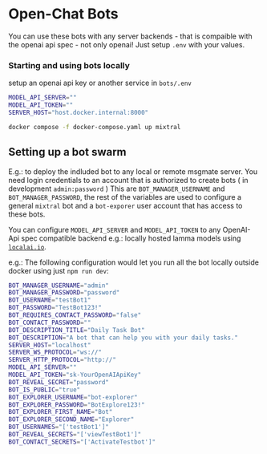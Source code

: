 # Open-Chat Bots

You can use these bots with any server backends - that is compaible with the openai api spec - not only openai!
Just setup `.env` with your values.

### Starting and using bots locally

setup an openai api key or another service in `bots/.env`

```bash
MODEL_API_SERVER=""
MODEL_API_TOKEN=""
SERVER_HOST="host.docker.internal:8000"
```

```bash
docker compose -f docker-compose.yaml up mixtral
```

## Setting up a bot swarm

E.g.: to deploy the indluded bot to any local or remote msgmate server.
You need login credentials to an account that is authorized to create bots ( in development `admin:password` )
This are `BOT_MANAGER_USERNAME` and `BOT_MANAGER_PASSWORD`, the rest of the variables are used to configure a general `mixtral` bot and a `bot-exporer` user account that has access to these bots.

You can configure `MODEL_API_SERVER` and `MODEL_API_TOKEN` to any OpenAI-Api spec compatible backend e.g.: locally hosted lamma models using [`localai.io`](https://localai.io).

e.g.: The following configuration would let you run all the bot locally outside docker using just `npm run dev`:

```bash
BOT_MANAGER_USERNAME="admin"
BOT_MANAGER_PASSWORD="password"
BOT_USERNAME="testBot1"
BOT_PASSWORD="TestBot123!"
BOT_REQUIRES_CONTACT_PASSWORD="false"
BOT_CONTACT_PASSWORD=""
BOT_DESCRIPTION_TITLE="Daily Task Bot"
BOT_DESCRIPTION="A bot that can help you with your daily tasks."
SERVER_HOST="localhost"
SERVER_WS_PROTOCOL="ws://"
SERVER_HTTP_PROTOCOL="http://"
MODEL_API_SERVER=""
MODEL_API_TOKEN="sk-YourOpenAIApiKey"
BOT_REVEAL_SECRET="password"
BOT_IS_PUBLIC="true"
BOT_EXPLORER_USERNAME="bot-explorer"
BOT_EXPLORER_PASSWORD="BotExplore123!"
BOT_EXPLORER_FIRST_NAME="Bot"
BOT_EXPLORER_SECOND_NAME="Explorer"
BOT_USERNAMES="['testBot1']"
BOT_REVEAL_SECRETS="['viewTestBot1']"
BOT_CONTACT_SECRETS="['ActivateTestbot']"
```

